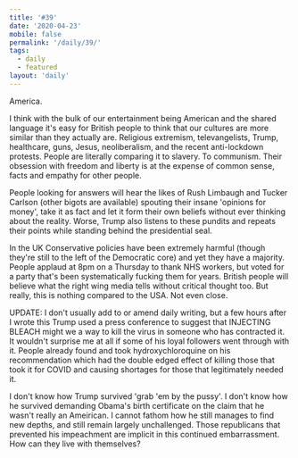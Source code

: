 ```yaml
---
title: '#39'
date: '2020-04-23'
mobile: false
permalink: '/daily/39/'
tags:
  - daily
  - featured
layout: 'daily'
---
```


America.

I think with the bulk of our entertainment being American and the shared language it's easy for British people to think that our cultures are more similar than they actually are. Religious extremism, televangelists, Trump, healthcare, guns, Jesus, neoliberalism, and the recent anti-lockdown protests. People are literally comparing it to slavery. To communism. Their obsession with freedom and liberty is at the expense of common sense, facts and empathy for other people.

People looking for answers will hear the likes of Rush Limbaugh and Tucker Carlson (other bigots are available) spouting their insane 'opinions for money', take it as fact and let it form their own beliefs without ever thinking about the reality. Worse, Trump also listens to these pundits and repeats their points while standing behind the presidential seal.

In the UK Conservative policies have been extremely harmful (though they're still to the left of the Democratic core) and yet they have a majority. People applaud at 8pm on a Thursday to thank NHS workers, but voted for a party that's been systematically fucking them for years. British people will believe what the right wing media tells without critical thought too. But really, this is nothing compared to the USA. Not even close.

UPDATE: I don't usually add to or amend daily writing, but a few hours after I wrote this Trump used a press conference to suggest that INJECTING BLEACH might we a way to kill the virus in someone who has contracted it. It wouldn't surprise me at all if some of his loyal followers went through with it. People already found and took hydroxychloroquine on his recommendation which had the double edged effect of killing those that took it for COVID and causing shortages for those that legitimately needed it.

I don't know how Trump survived 'grab 'em by the pussy'. I don't know how he survived demanding Obama's birth certificate on the claim that he wasn't really an Ameirican. I cannot fathom how he still manages to find new depths, and still remain largely unchallenged. Those republicans that prevented his impeachment are implicit in this continued embarrassment. How can they live with themselves?
